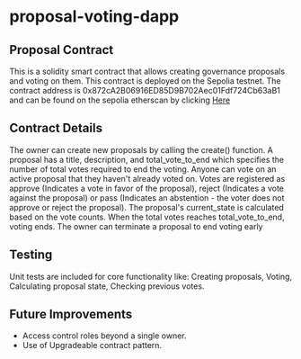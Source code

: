 # proposal-voting-dapp
## Proposal Contract
This is a solidity smart contract that allows creating governance proposals and voting on them. This contract is deployed on the Sepolia testnet. The contract address is 0x872cA2B06916ED85D9B702Aec01Fdf724Cb63aB1 and can be found on the sepolia etherscan by clicking [Here](https://sepolia.etherscan.io/address/0x872ca2b06916ed85d9b702aec01fdf724cb63ab1)
## Contract Details
The owner can create new proposals by calling the create() function.
 A proposal has a title, description, and total_vote_to_end which specifies the number of total votes required to end the voting.
 Anyone can vote on an active proposal that they haven't already voted on.
 Votes are registered as approve (Indicates a vote in favor of the proposal), reject (Indicates a vote against the proposal) or pass (Indicates an abstention - the voter does not approve or reject the proposal).
 The proposal's current_state is calculated based on the vote counts.
 When the total votes reaches total_vote_to_end, voting ends.
 The owner can terminate a proposal to end voting early

## Testing
Unit tests are included for core functionality like:
Creating proposals,
Voting,
Calculating proposal state,
Checking previous votes.

## Future Improvements
- Access control roles beyond a single owner.
- Use of Upgradeable contract pattern.
